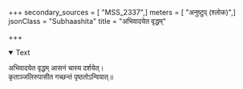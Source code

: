 +++
secondary_sources = [ "MSS_2337",]
meters = [ "अनुष्टुप् (श्लोक)",]
jsonClass = "Subhaashita"
title = "अभिवादयेत वृद्धम्"

+++

<details open><summary>Text</summary>

अभिवादयेत वृद्धम् आसनं चास्य दर्शयेत्।  
कृताञ्जलिरुपासीत गच्छन्तं पृष्ठतोऽन्वियात्॥
</details>
